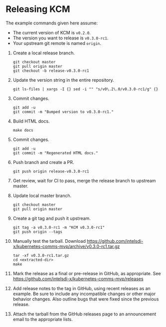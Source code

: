 # Releasing KCM

The example commands given here assume:
- The current version of KCM is `v0.2.0`.
- The version you want to release is `v0.3.0-rc1`.
- Your upstream git remote is named `origin`.

1. Create a local release branch.
   ```
   git checkout master
   git pull origin master
   git checkout -b release-v0.3.0-rc1
   ```

1. Update the version string in the entire repository.
   ```
   git ls-files | xargs -I {} sed -i "" "s/v0\.2\.0/v0.3.0-rc1/g" {}
   ```

1. Commit changes.
   ```
   git add -u
   git commit -m "Bumped version to v0.3.0-rc1."
   ```

1. Build HTML docs.
   ```
   make docs
   ```

1. Commit changes.
   ```
   git add -u
   git commit -m "Regenerated HTML docs."
   ```

1. Push branch and create a PR.
   ```
   git push origin release-v0.3.0-rc1
   ```

1. Get review, wait for CI to pass, merge the release branch to upstream master.

1. Update local master branch.
   ```
   git checkout master
   git pull origin master
   ```

1. Create a git tag and push it upstream.
   ```
   git tag -a v0.3.0-rc1 -m "KCM v0.3.0-rc1"
   git push origin --tags
   ```

1. Manually test the tarball.
   Download https://github.com/intelsdi-x/kubernetes-comms-mvp/archive/v0.3.0-rc1.tar.gz

   ```
   tar -xf v0.3.0-rc1.tar.gz
   cd <extracted-dir>
   make
   ```

1. Mark the release as a final or pre-release in GitHub, as appropriate.
   See https://github.com/intelsdi-x/kubernetes-comms-mvp/releases

1. Add release notes to the tag in GitHub, using recent releases as an
   example. Be sure to include any incompatible changes or other major
   behavior changes. Also outline bugs that were fixed since the previous
   release.

1. Attach the tarball from the GitHub releases page to an announcement email to the appropriate lists.
